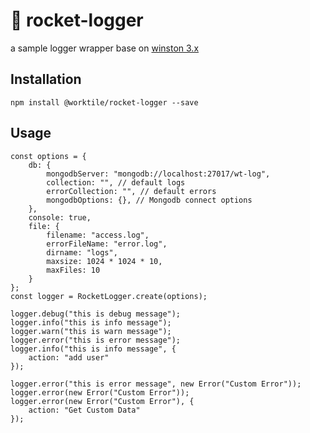 # 🚀 rocket-logger
a sample logger wrapper base on [winston 3.x](https://github.com/winstonjs/winston)

## Installation

`npm install @worktile/rocket-logger --save`

## Usage
```
const options = {
    db: {
        mongodbServer: "mongodb://localhost:27017/wt-log",
        collection: "", // default logs
        errorCollection: "", // default errors
        mongodbOptions: {}, // Mongodb connect options
    },
    console: true,
    file: {
        filename: "access.log",
        errorFileName: "error.log",
        dirname: "logs",
        maxsize: 1024 * 1024 * 10,
        maxFiles: 10
    }
};
const logger = RocketLogger.create(options);

logger.debug("this is debug message");
logger.info("this is info message");
logger.warn("this is warn message");
logger.error("this is error message");
logger.info("this is info message", {
    action: "add user"
});

logger.error("this is error message", new Error("Custom Error"));
logger.error(new Error("Custom Error"));
logger.error(new Error("Custom Error"), {
    action: "Get Custom Data"
});

```
